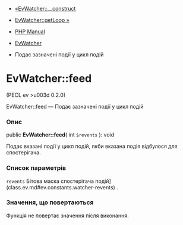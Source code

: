 - [«EvWatcher::\_\_construct](evwatcher.construct.md)
- [EvWatcher::getLoop »](evwatcher.getloop.md)

- [PHP Manual](index.md)
- [EvWatcher](class.evwatcher.md)
- Подає зазначені події у цикл подій

# EvWatcher::feed

(PECL ev \>u003d 0.2.0)

EvWatcher::feed — Подає зазначені події у цикл подій

### Опис

public **EvWatcher::feed**( int `$revents` ): void

Подає вказані події у цикл подій, якби вказана подія
відбулося для спостерігача.

### Список параметрів

`revents`
Бітова маска спостерігача
подій](class.ev.md#ev.constants.watcher-revents) .

### Значення, що повертаються

Функція не повертає значення після виконання.
